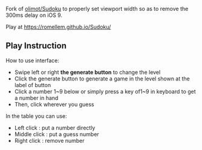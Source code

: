 Fork of [olimot/Sudoku](https://github.com/olimot/Sudoku) to properly set
viewport width so as to remove the 300ms delay on iOS 9.

Play at https://romellem.github.io/Sudoku/

## Play Instruction
How to use interface:
 - Swipe left or right **the generate button** to change the level
 - Click the generate button to generate a game in the level shown at the label of button
 - Click a number 1~9 below or simply press a key of1~9 in keyboard to get a number in hand
 - Then, click wherever you guess
 
In the table you can use:
 - Left click : put a number directly
 - Middle click : put a guess number
 - Right click : remove number

